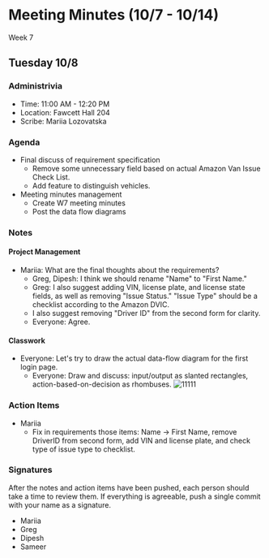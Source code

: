 # Meeting Minutes (10/7 - 10/14)
Week 7

##  Tuesday 10/8

### Administrivia
* Time: 11:00 AM - 12:20 PM
* Location: Fawcett Hall 204
* Scribe: Mariia Lozovatska

### Agenda
* Final discuss of requirement specification
  * Remove some unnecessary field based on actual Amazon Van Issue Check List.
  * Add feature to distinguish vehicles.
* Meeting minutes management
  * Create W7 meeting minutes
  * Post the data flow diagrams

### Notes
#### Project Management
* Mariia: What are the final thoughts about the requirements?
  * Greg, Dipesh: I think we should rename "Name" to "First Name."
  * Greg: I also suggest adding VIN, license plate, and license state fields, as well as removing "Issue Status." "Issue Type" should be a checklist according to the Amazon DVIC.
  * I also suggest removing "Driver ID" from the second form for clarity.
  * Everyone: Agree.

#### Classwork
  * Everyone: Let's try to draw the actual data-flow diagram for the first login page.
      * Everyone: Draw and discuss: input/output as slanted rectangles, action-based-on-decision as rhombuses.  ![11111](https://github.com/user-attachments/assets/29ff0c36-c0a4-4396-8765-238f8643c698)

### Action Items
* Mariia
  * Fix in requirements those items: Name -> First Name, remove DriverID from second form, add VIN and license plate, and check type of issue type to checklist. 
### Signatures
After the notes and action items have been pushed, each person should take a time to review them. If everything is agreeable, push a single commit with your name as a signature. 
* Mariia
* Greg
* Dipesh
* Sameer
